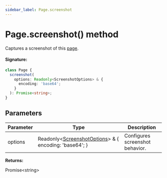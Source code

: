 ```yaml
---
sidebar_label: Page.screenshot
---
```


# Page.screenshot() method

Captures a screenshot of this [page](./puppeteer.page.md).

#### Signature:

```typescript
class Page {
  screenshot(
    options: Readonly<ScreenshotOptions> & {
      encoding: 'base64';
    }
  ): Promise<string>;
}
```

## Parameters

| Parameter | Type                                                                                                          | Description                     |
| --------- | ------------------------------------------------------------------------------------------------------------- | ------------------------------- |
| options   | Readonly&lt;[ScreenshotOptions](./puppeteer.screenshotoptions.md)&gt; &amp; &#123; encoding: 'base64'; &#125; | Configures screenshot behavior. |

**Returns:**

Promise&lt;string&gt;
